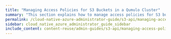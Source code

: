```yaml
---
title: "Managing Access Policies for S3 Buckets in a Qumulo Cluster"
summary: "This section explains how to manage access policies for S3 buckets in a Qumulo cluster."
permalink: /cloud-native-azure-administrator-guide/s3-api/managing-access-policies-for-s3-buckets.html
sidebar: cloud_native_azure_administrator_guide_sidebar
include_content: content-reuse/admin-guides/s3-api/managing-access-policies-for-s3-buckets.md
---
```


